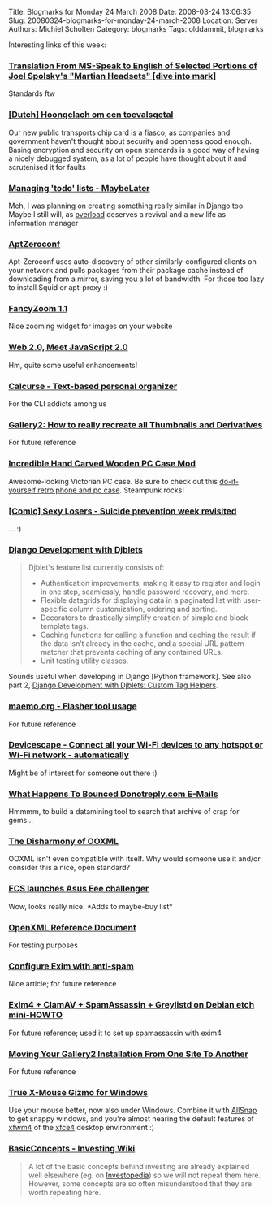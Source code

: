 Title: Blogmarks for Monday 24 March 2008
Date: 2008-03-24 13:06:35
Slug: 20080324-blogmarks-for-monday-24-march-2008
Location: Server
Authors: Michiel Scholten
Category: blogmarks
Tags: olddammit, blogmarks

<p>Interesting links of this week:</p>
<h3><a href="http://diveintomark.org/archives/2008/03/18/translation-from-ms-speak-to-english-of-selected-portions-of-joel-spolskys-martin-headsets">Translation From MS-Speak to English of Selected Portions of Joel Spolsky's "Martian Headsets" [dive into mark]</a></h3>
<p>Standards ftw</p>
<h3><a href="http://www.nrc.nl/nieuwsthema/chipkaart/article909281.ece/Hoongelach_om_een_toevalsgetal">[Dutch] Hoongelach om een toevalsgetal</a></h3>
<p>Our new public transports chip card is a fiasco, as companies and government haven't thought about security and openness good enough. Basing encryption and security on open standards is a good way of having a nicely debugged system, as a lot of people have thought about it and scrutenised it for faults</p>
<h3><a href="http://www.kismith.co.uk/wordpress/index.php/2008/03/21/maybelater/">Managing 'todo' lists - MaybeLater</a></h3>
<p>Meh, I was planning on creating something really similar in Django too. Maybe I still will, as <a href="http://aquariusoft.org/page/html/overload/">overload</a> deserves a revival and a new life as information manager</p>
<h3><a href="http://trac.phidev.info/trac/wiki/AptZeroconf">AptZeroconf</a></h3>
<p>Apt-Zeroconf uses auto-discovery of other similarly-configured clients on your network and pulls packages from their package cache instead of downloading from a mirror, saving you a lot of bandwidth. For those too lazy to install Squid or apt-proxy :)</p>
<h3><a href="http://www.cabel.name/2008/02/fancyzoom-10.html">FancyZoom 1.1</a></h3>
<p>Nice zooming widget for images on your website</p>
<h3><a href="http://blog.jeremymartin.name/2008/03/web-20-meet-javascript-20.html">Web 2.0, Meet JavaScript 2.0</a></h3>
<p>Hm, quite some useful enhancements!</p>
<h3><a href="http://culot.org/calcurse/">Calcurse - Text-based personal organizer</a></h3>
<p>For the CLI addicts among us</p>
<h3><a href="http://mycvs.org/archives/2007/12/26/gallery2-how-to-really-recreate-all-thumbnails-and-derivatives/">Gallery2: How to really recreate all Thumbnails and Derivatives</a></h3>
<p>For future reference</p>
<h3><a href="http://www.homotron.net/2007/11/incredible_hand_carved_wooden_p.html">Incredible Hand Carved Wooden PC Case Mod</a></h3>
<p>Awesome-looking Victorian PC case. Be sure to check out this <a href="http://www.merlinstower.com/2007/09/16/make-diy-retro-phone-and-pc-case-mod-usable-for-skype/">do-it-yourself retro phone and pc case</a>. Steampunk rocks!</p>
<h3><a href="http://sexylosers.com/230.html">[Comic] Sexy Losers - Suicide prevention week revisited</a></h3>
<p>... :)</p>
<h3><a href="http://www.chipx86.com/blog/?p=244">Django Development with Djblets</a></h3>
<blockquote>
<p>Djblet's feature list currently consists of:</p>
<ul>
<li>Authentication improvements, making it easy to register and login in one step, seamlessly, handle password recovery, and more.</li>
<li>Flexible datagrids for displaying data in a paginated list with user-specific column customization, ordering and sorting.</li>
<li>Decorators to drastically simplify creation of simple and block template tags.</li>
<li>Caching functions for calling a function and caching the result if the data isn&#8217;t already in the cache, and a special URL pattern matcher that prevents caching of any contained URLs.</li>
<li>Unit testing utility classes.</li>
</ul>
</blockquote>

<p>Sounds useful when developing in Django [Python framework]. See also part 2, <a href="http://www.chipx86.com/blog/?p=245">Django Development with Djblets: Custom Tag Helpers</a>.</p>
<h3><a href="http://maemo.org/community/wiki/Flasher_tool_usage/">maemo.org - Flasher tool usage</a></h3>
<p>For future reference</p>
<h3><a href="http://www.devicescape.com/">Devicescape - Connect all your Wi-Fi devices to any hotspot or Wi-Fi network - automatically</a></h3>
<p>Might be of interest for someone out there :)</p>
<h3><a href="http://it.slashdot.org/article.pl?sid=08/03/21/1737248">What Happens To Bounced Donotreply.com E-Mails</a></h3>
<p>Hmmmm, to build a datamining tool to search that archive of crap for gems...</p>
<h3><a href="http://www.robweir.com/blog/2008/03/disharmony-of-ooxml.html">The Disharmony of OOXML</a></h3>
<p>OOXML isn't even compatible with itself. Why would someone use it and/or consider this a nice, open standard?</p>
<h3><a href="http://www.pocket-lint.co.uk/news/news.phtml/12839/13863/ecs-hsdpa-broadband-laptop-notebook.phtml">ECS launches Asus Eee challenger</a></h3>
<p>Wow, looks really nice. *Adds to maybe-buy list*</p>
<h3><a href="http://openofficeorgninja.googlepages.com/openxml_reference_document">OpenXML Reference Document</a></h3>
<p>For testing purposes</p>
<h3><a href="http://www.freesoftwaremagazine.com/articles/exim_and_anti_spam_spamassassin?page=0,0">Configure Exim with anti-spam</a></h3>
<p>Nice article; for future reference</p>
<h3><a href="http://edin.no-ip.com/html/?q=exim4_clamav_spamassassin_greylistd_on_debian_etch_mini_howto">Exim4 + ClamAV + SpamAssassin + Greylistd on Debian etch mini-HOWTO</a></h3>
<p>For future reference; used it to set up spamassassin with exim4</p>
<h3><a href="http://community.contractwebdevelopment.com/moving-your-gallery2-installation-from-one-site-to-another">Moving Your Gallery2 Installation From One Site To Another</a></h3>
<p>For future reference</p>
<h3><a href="http://fy.chalmers.se/~appro/nt/TXMouse/">True X-Mouse Gizmo for Windows</a></h3>
<p>Use your mouse better, now also under Windows. Combine it with <a href="http://www.cs.utoronto.ca/~iheckman/allsnap/">AllSnap</a> to get snappy windows, and you're almost nearing the default features of <a href="http://www.xfce.org/projects/xfwm4/">xfwm4</a> of the <a href="http://xfce.org/">xfce4</a> desktop environment :)</p>
<h3><a href="http://investing.wikiwall.org/BasicConcepts">BasicConcepts - Investing Wiki</a></h3>
<blockquote><p>A lot of the basic concepts behind investing are already explained well elsewhere (eg. on <a class="http" href="http://www.investopedia.com/">Investopedia</a>) so we will not repeat them here.  However, some concepts are so often misunderstood that they are worth repeating here.</p></blockquote>
